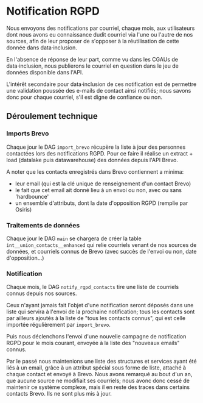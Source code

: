 # Notification RGPD

Nous envoyons des notifications par courriel, chaque mois, aux utilisateurs dont nous avons eu connaissance dudit courriel
via l'une ou l'autre de nos sources, afin de leur proposer de s'opposer à la réutilisation de cette donnée dans
data⋅inclusion.

En l'absence de réponse de leur part, comme vu dans les CGAUs de data⋅inclusion, nous publierons le courriel en
question dans le jeu de données disponible dans l'API.

L'intérêt secondaire pour data⋅inclusion de ces notification est de permettre une validation poussée des e-mails de contact
ainsi notifiés; nous savons donc pour chaque courriel, s'il est digne de confiance ou non.

## Déroulement technique

### Imports Brevo
Chaque jour le DAG `import_brevo` récupère la liste à jour des personnes contactées lors des notifications RGPD.
Pour ce faire il réalise un extract + load (datalake puis datawarehouse) des données depuis l'API Brevo.

A noter que les contacts enregistrés dans Brevo contiennent a minima:
- leur email (qui est la clé unique de renseignement d'un contact Brevo)
- le fait que cet email ait donné lieu à un envoi ou non, avec ou sans 'hardbounce'
- un ensemble d'attributs, dont la date d'opposition RGPD (remplie par Osiris)

### Traitements de données
Chaque jour le DAG `main` se chargera de créer la table `int__union_contacts__enhanced` qui relie courriels venant
de nos sources de données, et courriels connus de Brevo (avec succès de l'envoi ou non, date d'opposition...)

### Notification
Chaque mois, le DAG `notify_rgpd_contacts` tire une liste de courriels connus depuis nos sources.

Ceux n'ayant jamais fait l'objet d'une notification seront déposés dans une liste qui servira à l'envoi
de la prochaine notification; tous les contacts sont par ailleurs ajoutés à la liste de "tous les contacts
connus", qui est celle importée régulièrement par `import_brevo`.

Puis nous déclenchons l'envoi d'une nouvelle campagne de notification RGPD pour le mois courant, envoyée
à la liste des "nouveaux emails" connus.

Par le passé nous maintenions une liste des structures et services ayant été liés à un email, grâce à un attribut
spécial sous forme de liste, attaché à chaque contact et envoyé à Brevo. Nous avons remarqué au bout d'un an,
que aucune source ne modifiait ses courriels; nous avonc donc cessé de maintenir ce système complexe, mais il en
reste des traces dans certains contacts Brevo. Ils ne sont plus mis à jour.
